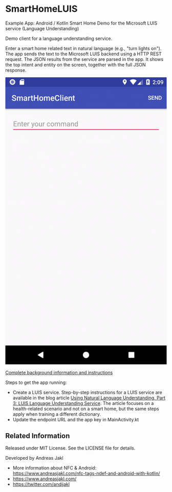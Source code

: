 # SmartHomeLUIS
Example App: Android / Kotlin Smart Home Demo for the Microsoft LUIS service (Language Understanding)

Demo client for a language understanding service.

Enter a smart home related text in natural language (e.g., "turn lights on"). The app sends the text to the Microsoft LUIS backend using a HTTP REST request. The JSON results from the service are parsed in the app. It shows the top intent and entity on the screen, together with the full JSON response.

![](https://raw.githubusercontent.com/andijakl/SmartHomeLUIS/master/screenshots/smarthomeclient-turnonstaircaselights-demo.gif)

[Complete background information and instructions](https://www.slideshare.net/andreasjakl/android-development-with-kotlin-part-2-internet-services-and-json)

Steps to get the app running:
* Create a LUIS service. Step-by-step instructions for a LUIS service are available in the blog article [Using Natural Language Understanding, Part 3: LUIS Language Understanding Service](https://www.andreasjakl.com/using-natural-language-understanding-part-3-luis-language-understanding-service/). The article focuses on a health-related scenario and not on a smart home, but the same steps apply when training a different dictionary.
* Update the endpoint URL and the app key in MainActivity.kt 

## Related Information

Released under MIT License. See the LICENSE file for details.

Developed by Andreas Jakl
* More information about NFC & Android: https://www.andreasjakl.com/nfc-tags-ndef-and-android-with-kotlin/
* https://www.andreasjakl.com/
* https://twitter.com/andijakl